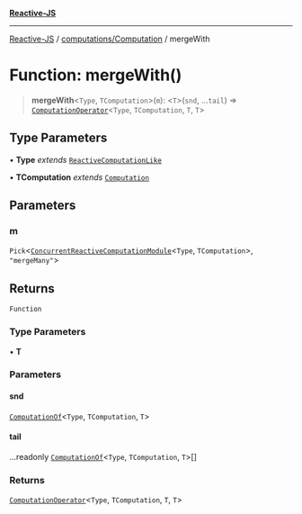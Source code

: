 [**Reactive-JS**](../../../README.md)

***

[Reactive-JS](../../../README.md) / [computations/Computation](../README.md) / mergeWith

# Function: mergeWith()

> **mergeWith**\<`Type`, `TComputation`\>(`m`): \<`T`\>(`snd`, ...`tail`) => [`ComputationOperator`](../../type-aliases/ComputationOperator.md)\<`Type`, `TComputation`, `T`, `T`\>

## Type Parameters

• **Type** *extends* [`ReactiveComputationLike`](../../interfaces/ReactiveComputationLike.md)

• **TComputation** *extends* [`Computation`](../../interfaces/Computation.md)

## Parameters

### m

`Pick`\<[`ConcurrentReactiveComputationModule`](../../interfaces/ConcurrentReactiveComputationModule.md)\<`Type`, `TComputation`\>, `"mergeMany"`\>

## Returns

`Function`

### Type Parameters

• **T**

### Parameters

#### snd

[`ComputationOf`](../../type-aliases/ComputationOf.md)\<`Type`, `TComputation`, `T`\>

#### tail

...readonly [`ComputationOf`](../../type-aliases/ComputationOf.md)\<`Type`, `TComputation`, `T`\>[]

### Returns

[`ComputationOperator`](../../type-aliases/ComputationOperator.md)\<`Type`, `TComputation`, `T`, `T`\>
